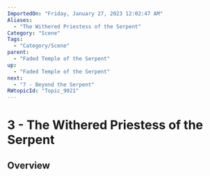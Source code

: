 ```yaml
---
ImportedOn: "Friday, January 27, 2023 12:02:47 AM"
Aliases:
  - "The Withered Priestess of the Serpent"
Category: "Scene"
Tags:
  - "Category/Scene"
parent:
  - "Faded Temple of the Serpent"
up:
  - "Faded Temple of the Serpent"
next:
  - "7 - Beyond the Serpent"
RWtopicId: "Topic_9021"
---
```

# 3 - The Withered Priestess of the Serpent
## Overview
